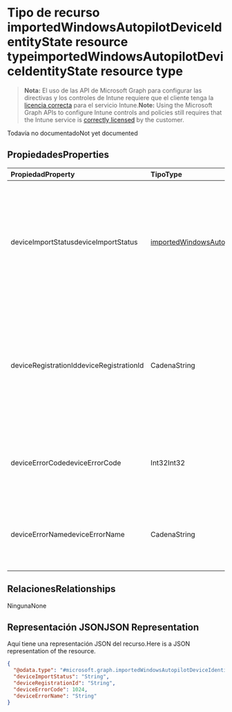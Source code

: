 # <a name="importedwindowsautopilotdeviceidentitystate-resource-type"></a><span data-ttu-id="a1902-101">Tipo de recurso importedWindowsAutopilotDeviceIdentityState resource type</span><span class="sxs-lookup"><span data-stu-id="a1902-101">importedWindowsAutopilotDeviceIdentityState resource type</span></span>

> <span data-ttu-id="a1902-102">**Nota:** El uso de las API de Microsoft Graph para configurar las directivas y los controles de Intune requiere que el cliente tenga la [licencia correcta](https://go.microsoft.com/fwlink/?linkid=839381) para el servicio Intune.</span><span class="sxs-lookup"><span data-stu-id="a1902-102">**Note:** Using the Microsoft Graph APIs to configure Intune controls and policies still requires that the Intune service is [correctly licensed](https://go.microsoft.com/fwlink/?linkid=839381) by the customer.</span></span>

<span data-ttu-id="a1902-103">Todavía no documentado</span><span class="sxs-lookup"><span data-stu-id="a1902-103">Not yet documented</span></span>
## <a name="properties"></a><span data-ttu-id="a1902-104">Propiedades</span><span class="sxs-lookup"><span data-stu-id="a1902-104">Properties</span></span>
|<span data-ttu-id="a1902-105">Propiedad</span><span class="sxs-lookup"><span data-stu-id="a1902-105">Property</span></span>|<span data-ttu-id="a1902-106">Tipo</span><span class="sxs-lookup"><span data-stu-id="a1902-106">Type</span></span>|<span data-ttu-id="a1902-107">Descripción</span><span class="sxs-lookup"><span data-stu-id="a1902-107">Description</span></span>|
|:---|:---|:---|
|<span data-ttu-id="a1902-108">deviceImportStatus</span><span class="sxs-lookup"><span data-stu-id="a1902-108">deviceImportStatus</span></span>|[<span data-ttu-id="a1902-109">importedWindowsAutopilotDeviceIdentityImportStatus</span><span class="sxs-lookup"><span data-stu-id="a1902-109">importedWindowsAutopilotDeviceIdentityImportStatus</span></span>](../resources/intune_enrollment_importedwindowsautopilotdeviceidentityimportstatus.md)|<span data-ttu-id="a1902-110">Estado del dispositivo detectado por el servicio de directorio de dispositivo (DDS).</span><span class="sxs-lookup"><span data-stu-id="a1902-110">Device status reported by Device Directory Service(DDS).</span></span> <span data-ttu-id="a1902-111">Los valores posibles son: `unknown`, `pending`, `partial`, `complete` y `error`.</span><span class="sxs-lookup"><span data-stu-id="a1902-111">Possible values are: `unknown`, `pending`, `partial`, `complete`, `error`.</span></span>|
|<span data-ttu-id="a1902-112">deviceRegistrationId</span><span class="sxs-lookup"><span data-stu-id="a1902-112">deviceRegistrationId</span></span>|<span data-ttu-id="a1902-113">Cadena</span><span class="sxs-lookup"><span data-stu-id="a1902-113">String</span></span>|<span data-ttu-id="a1902-114">Identificador del registro del dispositivo para el dispositivo agregado correctamente notificado por el servicio de directorio de dispositivo (DDS).</span><span class="sxs-lookup"><span data-stu-id="a1902-114">Device Registration ID for successfully added device reported by Device Directory Service(DDS).</span></span>|
|<span data-ttu-id="a1902-115">deviceErrorCode</span><span class="sxs-lookup"><span data-stu-id="a1902-115">deviceErrorCode</span></span>|<span data-ttu-id="a1902-116">Int32</span><span class="sxs-lookup"><span data-stu-id="a1902-116">Int32</span></span>|<span data-ttu-id="a1902-117">Código de error de dispositivo detectado por el servicio de directorio de dispositivo (DDS).</span><span class="sxs-lookup"><span data-stu-id="a1902-117">Device error code reported by Device Directory Service(DDS).</span></span>|
|<span data-ttu-id="a1902-118">deviceErrorName</span><span class="sxs-lookup"><span data-stu-id="a1902-118">deviceErrorName</span></span>|<span data-ttu-id="a1902-119">Cadena</span><span class="sxs-lookup"><span data-stu-id="a1902-119">String</span></span>|<span data-ttu-id="a1902-120">Nombre de error de dispositivo detectado por el servicio de directorio de dispositivo (DDS).</span><span class="sxs-lookup"><span data-stu-id="a1902-120">Device error name reported by Device Directory Service(DDS).</span></span>|

## <a name="relationships"></a><span data-ttu-id="a1902-121">Relaciones</span><span class="sxs-lookup"><span data-stu-id="a1902-121">Relationships</span></span>
<span data-ttu-id="a1902-122">Ninguna</span><span class="sxs-lookup"><span data-stu-id="a1902-122">None</span></span>
## <a name="json-representation"></a><span data-ttu-id="a1902-123">Representación JSON</span><span class="sxs-lookup"><span data-stu-id="a1902-123">JSON Representation</span></span>
<span data-ttu-id="a1902-124">Aquí tiene una representación JSON del recurso.</span><span class="sxs-lookup"><span data-stu-id="a1902-124">Here is a JSON representation of the resource.</span></span>
<!-- {
  "blockType": "resource",
  "@odata.type": "microsoft.graph.importedWindowsAutopilotDeviceIdentityState"
}
-->
``` json
{
  "@odata.type": "#microsoft.graph.importedWindowsAutopilotDeviceIdentityState",
  "deviceImportStatus": "String",
  "deviceRegistrationId": "String",
  "deviceErrorCode": 1024,
  "deviceErrorName": "String"
}
```



